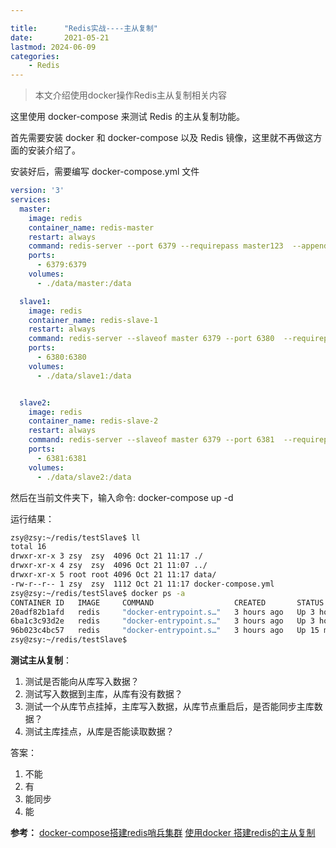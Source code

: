 ```yaml
---

title:      "Redis实战----主从复制"
date:       2021-05-21
lastmod: 2024-06-09
categories:
    - Redis
---
```


> 本文介绍使用docker操作Redis主从复制相关内容

这里使用 docker-compose 来测试 Redis 的主从复制功能。

首先需要安装 docker 和 docker-compose 以及 Redis 镜像，这里就不再做这方面的安装介绍了。

安装好后，需要编写 docker-compose.yml 文件

```yaml
version: '3'
services:
  master:
    image: redis
    container_name: redis-master
    restart: always
    command: redis-server --port 6379 --requirepass master123  --appendonly yes
    ports:
      - 6379:6379
    volumes:
      - ./data/master:/data

  slave1:
    image: redis
    container_name: redis-slave-1
    restart: always
    command: redis-server --slaveof master 6379 --port 6380  --requirepass slave123 --masterauth master123  --appendonly yes
    ports:
      - 6380:6380
    volumes:
      - ./data/slave1:/data


  slave2:
    image: redis
    container_name: redis-slave-2
    restart: always
    command: redis-server --slaveof master 6379 --port 6381  --requirepass slave456 --masterauth master123  --appendonly yes
    ports:
      - 6381:6381
    volumes:
      - ./data/slave2:/data
```

然后在当前文件夹下，输入命令:   docker-compose up -d

运行结果：

```bash
zsy@zsy:~/redis/testSlave$ ll
total 16
drwxr-xr-x 3 zsy  zsy  4096 Oct 21 11:17 ./
drwxr-xr-x 4 zsy  zsy  4096 Oct 21 11:07 ../
drwxr-xr-x 5 root root 4096 Oct 21 11:17 data/
-rw-r--r-- 1 zsy  zsy  1112 Oct 21 11:17 docker-compose.yml
zsy@zsy:~/redis/testSlave$ docker ps -a
CONTAINER ID   IMAGE     COMMAND                  CREATED       STATUS          PORTS                              NAMES
20adf82b1afd   redis     "docker-entrypoint.s…"   3 hours ago   Up 3 hours      0.0.0.0:6379->6379/tcp             redis-master
6ba1c3c93d2e   redis     "docker-entrypoint.s…"   3 hours ago   Up 3 hours      6379/tcp, 0.0.0.0:6381->6381/tcp   redis-slave-2
96b023c4bc57   redis     "docker-entrypoint.s…"   3 hours ago   Up 15 minutes   6379/tcp, 0.0.0.0:6380->6380/tcp   redis-slave-1
zsy@zsy:~/redis/testSlave$

```

**测试主从复制**：

1. 测试是否能向从库写入数据？
2. 测试写入数据到主库，从库有没有数据？
3. 测试一个从库节点挂掉，主库写入数据，从库节点重启后，是否能同步主库数据？
4. 测试主库挂点，从库是否能读取数据？


答案：
1. 不能
2. 有
3. 能同步
4. 能

**参考：**
[docker-compose搭建redis哨兵集群](https://www.cnblogs.com/JulianHuang/p/12650721.html)
[使用docker 搭建redis的主从复制](https://cloud.tencent.com/developer/article/1693904)